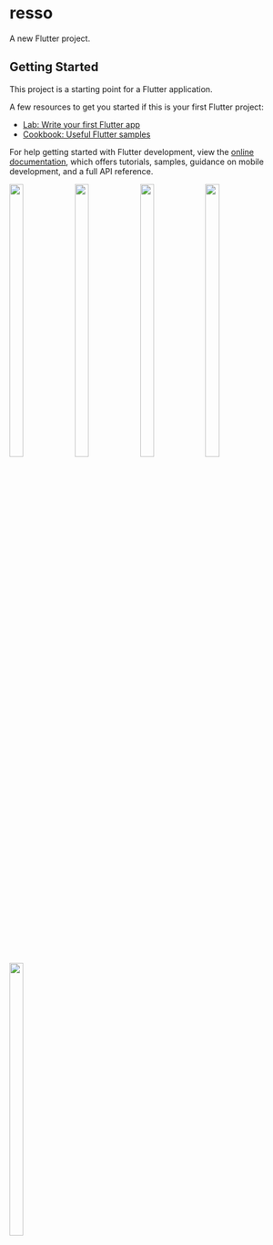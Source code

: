 # resso

A new Flutter project.

## Getting Started

This project is a starting point for a Flutter application.

A few resources to get you started if this is your first Flutter project:

- [Lab: Write your first Flutter app](https://docs.flutter.dev/get-started/codelab)
- [Cookbook: Useful Flutter samples](https://docs.flutter.dev/cookbook)

For help getting started with Flutter development, view the
[online documentation](https://docs.flutter.dev/), which offers tutorials,
samples, guidance on mobile development, and a full API reference.
<p>
 <img src = "https://user-images.githubusercontent.com/115798958/227844888-b8eec3fd-3167-44f6-bfeb-63e462d7a21d.png"width=22% height=35%>
 <img src = "https://user-images.githubusercontent.com/115798958/227844954-d000384a-a283-4ad1-9153-ccfbb3c6fb43.png"width=22% height=35%>
 <img src = "https://user-images.githubusercontent.com/115798958/227845008-296bde21-f429-46df-9801-83248a1f9271.png"width=22% height=35%>
 <img src = "https://user-images.githubusercontent.com/115798958/227845078-b73b30fc-3782-44f8-b66a-57af51c2c9a1.png"width=22% height=35%>
 <img src = "https://user-images.githubusercontent.com/115798958/227845139-93f0572b-f414-48f1-9999-efcaea1fe3e4.png"width=22% height=35%>
</p>
